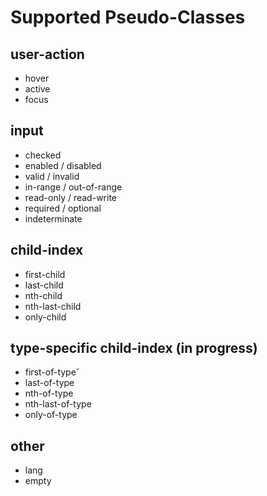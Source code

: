 # Supported Pseudo-Classes
## user-action
* hover
* active
* focus

## input
* checked
* enabled / disabled
* valid / invalid
* in-range / out-of-range
* read-only / read-write
* required / optional
* indeterminate

## child-index
* first-child
* last-child
* nth-child
* nth-last-child
* only-child

## type-specific child-index (in progress)
* first-of-type˘
* last-of-type
* nth-of-type
* nth-last-of-type
* only-of-type

## other
* lang
* empty